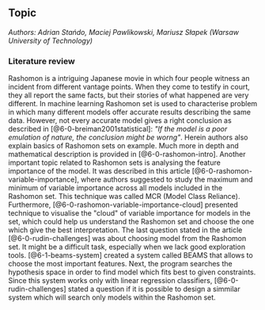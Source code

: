 ## Topic

*Authors: Adrian Stańdo, Maciej Pawlikowski, Mariusz Słapek (Warsaw University of Technology)*


### Literature review

Rashomon is a intriguing Japanese movie in which four people witness an incident from different vantage points. When they come to testify in court, they all report the same facts, but their stories of what happened are very different.
In machine learning Rashomon set is used to characterise problem in which many different models offer accurate results describing the same data.
However, not every accurate model gives a right conclusion as described in [@6-0-breiman2001statistical]: *"If the model is a poor emulation of nature, the conclusion might be worng"*. Herein authors also explain basics of Rashomon sets on example. Much more in depth and mathematical description is provided in [@6-0-rashomon-intro].
Another important topic related to Rashomon sets is analysing the feature importance of the model. It was described in this article [@6-0-rashomon-variable-importance], where authors suggested to study the maximum and minimum of variable importance across all models included in the Rashomon set. This technique was called MCR (Model Class Reliance). 
Furthermore, [@6-0-rashomon-variable-importance-cloud] presented technique to visualise the "cloud" of variable importance for models in the set, which could help us understand the Rashomon set and choose the one which give the best interpretation. The last question stated in the article [@6-0-rudin-challenges] was about choosing model from the Rashomon set. It might be a difficult task, especially when we lack good exploration tools. 
[@6-1-beams-system] created a system called BEAMS that allows to choose the most important features. Next, the program searches the hypothesis space in order to find model which fits best to given constraints. Since this system works only with linear regression classifiers, [@6-0-rudin-challenges] stated a question if it is possible to design a simmilar system which will search only models within the Rashomon set.
